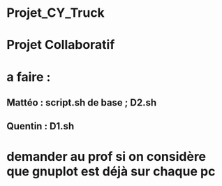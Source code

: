 # Projet_CY_Truck

# Projet Collaboratif

# a faire :
## Mattéo : script.sh de base ; D2.sh
## Quentin : D1.sh


# demander au prof si on considère que gnuplot est déjà sur chaque pc
